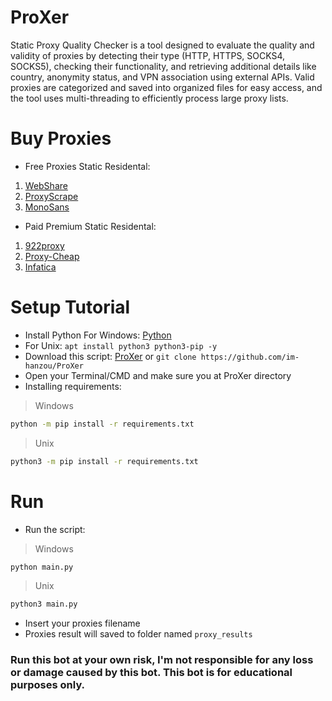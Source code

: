 # ProXer
Static Proxy Quality Checker is a tool designed to evaluate the quality and validity of proxies by detecting their type (HTTP, HTTPS, SOCKS4, SOCKS5), checking their functionality, and retrieving additional details like country, anonymity status, and VPN association using external APIs. Valid proxies are categorized and saved into organized files for easy access, and the tool uses multi-threading to efficiently process large proxy lists.
# Buy Proxies
- Free Proxies Static Residental: 
1. [WebShare](https://www.webshare.io/?referral_code=p7k7whpdu2jg)
2. [ProxyScrape](https://proxyscrape.com/?ref=odk1mmj)
3. [MonoSans](https://github.com/monosans/proxy-list)
- Paid Premium Static Residental:
1. [922proxy](https://www.922proxy.com/register?inviter_code=d03d4fed)
2. [Proxy-Cheap](https://app.proxy-cheap.com/r/JysUiH)
3. [Infatica](https://dashboard.infatica.io/aff.php?aff=544)
# Setup Tutorial
- Install Python For Windows: [Python](https://www.python.org/ftp/python/3.13.0/python-3.13.0-amd64.exe)
- For Unix: ``apt install python3 python3-pip -y``
- Download this script: [ProXer](https://github.com/im-hanzou/ProXer/archive/refs/heads/main.zip) or ``git clone https://github.com/im-hanzou/ProXer``
- Open your Terminal/CMD and make sure you at ProXer directory
- Installing requirements:
>Windows
```bash
python -m pip install -r requirements.txt
```
>Unix
```bash
python3 -m pip install -r requirements.txt
```
# Run
- Run the script:
>Windows
```bash
python main.py
```
>Unix
```bash
python3 main.py
```
- Insert your proxies filename
- Proxies result will saved to folder named ``proxy_results``
### Run this bot at your own risk, I'm not responsible for any loss or damage caused by this bot. This bot is for educational purposes only.
